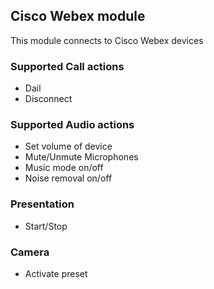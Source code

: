 ## Cisco Webex module

This module connects to Cisco Webex devices

### Supported Call actions
* Dail
* Disconnect

### Supported Audio actions
* Set volume of device
* Mute/Unmute Microphones
* Music mode on/off
* Noise removal on/off

### Presentation
* Start/Stop

### Camera
* Activate preset